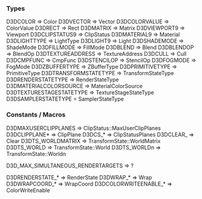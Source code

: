 ### Types

D3DCOLOR => Color
D3DVECTOR => Vector
D3DCOLORVALUE => ColorValue
D3DRECT => Rect
D3DMATRIX => Matrix
D3DVIEWPORT9 => Viewport
D3DCLIPSTATUS9 => ClipStatus
D3DMATERIAL9 => Material
D3DLIGHTTYPE => LightType
D3DLIGHT9 => Light
D3DSHADEMODE => ShadeMode
D3DFILLMODE => FillMode
D3DBLEND => Blend
D3DBLENDOP => BlendOp
D3DTEXTUREADDRESS => TextureAddress
D3DCULL => Cull
D3DCMPFUNC => CmpFunc
D3DSTENCILOP => StencilOp
D3DFOGMODE => FogMode
D3DZBUFFERTYPE => ZBufferType
D3DPRIMITIVETYPE => PrimitiveType
D3DTRANSFORMSTATETYPE => TransformStateType
D3DRENDERSTATETYPE => RenderStateType
D3DMATERIALCOLORSOURCE => MaterialColorSource
D3DTEXTURESTAGESTATETYPE => TextureStageStateType
D3DSAMPLERSTATETYPE = SamplerStateType

### Constants / Macros

D3DMAXUSERCLIPPLANES =>  ClipStatus::MaxUserClipPlanes
D3DCLIPPLANE* => ClipPlane
D3DCS_* => ClipStatusPlanes
D3DCLEAR_ => Clear
D3DTS_WORLDMATRIX => TransformState::WorldMatrix
D3DTS_WORLD => TransformState::World
D3DTS_WORLDn => TransformState::Worldn

D3D_MAX_SIMULTANEOUS_RENDERTARGETS => ?

D3DRENDERSTATE_* => RenderState
D3DWRAP_* => Wrap
D3DWRAPCOORD_* => WrapCoord
D3DCOLORWRITEENABLE_* => ColorWriteEnable
